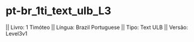 # pt-br_1ti_text_ulb_L3

|| Livro: 1 Timóteo
|| Língua: Brazil Portuguese 
|| Tipo: Text ULB 
|| Versão: Level3v1